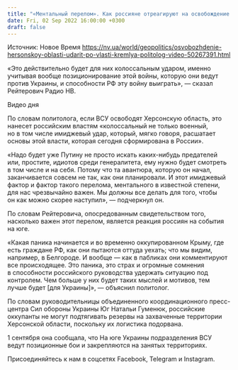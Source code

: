 ```yaml
---
title: "«Ментальный перелом». Как россияне отреагируют на освобождение Украиной Херсонской области — политолог"
date: Fri, 02 Sep 2022 16:00:00 +0300
draft: false
---
```

Источник: Новое Время https://nv.ua/world/geopolitics/osvobozhdenie-hersonskoy-oblasti-udarit-po-vlasti-kremlya-politolog-video-50267391.html


«Это действительно будет для них колоссальным ударом, именно учитывая вообще позиционирование этой войны, которую они ведут против Украины, и способности РФ эту войну выиграть», — сказал Рейтерович Радио НВ.

 Видео дня   

По словам политолога, если ВСУ освободят Херсонскую область, это нанесет российским властям «колоссальный не только военный, но в том числе имиджевый удар, который, мягко говоря, расшатает основы этой власти, которая сегодня сформирована в России».

«Надо будет уже Путину не просто искать каких-нибудь предателей или, простите, идиотов среди генералитета, ему нужно будет смотреть в том числе и на себя. Потому что та авантюра, которую он начал, заканчивается совсем не так, как они планировали. И этот имиджевый фактор и фактор такого перелома, ментального в известной степени, для нас чрезвычайно важен. Мы должны все делать для того, чтобы он как можно скорее наступил», — подчеркнул он.

По словам Рейтеровича, опосредованным свидетельством того, насколько важен этот перелом, является реакция россиян на события на юге.

«Какая паника начинается и во временно оккупированном Крыму, где есть граждане РФ, как они пытаются оттуда уехать; что мы видим, например, в Белгороде. И вообще — как в пабликах они комментируют все происходящее. Это паника, это страх и огромные сомнения в способности российского руководства удержать ситуацию под контролем. Чем больше у них будет таких мыслей и мотивов, тем лучше будет [для Украины]», — объяснил политолог.

По словам руководительницы объединенного координационного пресс-центра Сил обороны Украины Юг Натальи Гуменюк, российские оккупанты не могут подтягивать резервы на захваченные территории Херсонской области, поскольку их логистика подорвана.

1 сентября она сообщала, что На юге Украины подразделения ВСУ ведут позиционные бои и закрепляются на занятых территориях.

Присоединяйтесь к нам в соцсетях Facebook, Telegram и Instagram.

